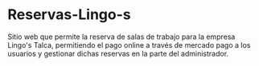 # Reservas-Lingo-s
Sitio web que permite la reserva de salas de trabajo para la empresa Lingo's Talca, permitiendo el pago online a través de mercado pago a los usuarios y gestionar dichas reservas en la parte del administrador.
